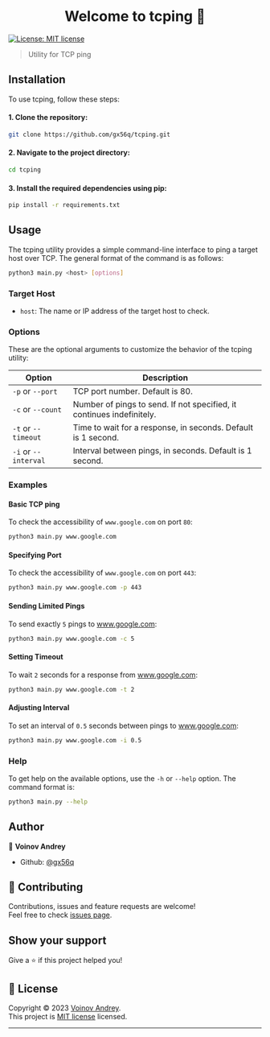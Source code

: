 <h1 align="center">Welcome to tcping 👋</h1>
<p>
  <a href="https://github.com/gx56q/CloudBackup/blob/master/LICENSE" target="_blank">
    <img alt="License: MIT license" src="https://img.shields.io/badge/License-MIT license-yellow.svg" />
  </a>
</p>

> Utility for TCP ping

## Installation
To use tcping, follow these steps:

#### 1. Clone the repository:
```sh
git clone https://github.com/gx56q/tcping.git
```
#### 2. Navigate to the project directory:
```sh
cd tcping
```
#### 3. Install the required dependencies using pip:
```sh
pip install -r requirements.txt
```

## Usage

The tcping utility provides a simple command-line interface to ping a target host over TCP. The general format of the command is as follows:

```sh
python3 main.py <host> [options]
```

### Target Host
- `host`: The name or IP address of the target host to check.

### Options
These are the optional arguments to customize the behavior of the tcping utility:

| Option                | Description                                                           |
|-----------------------|-----------------------------------------------------------------------|
| `-p` or `--port`      | TCP port number. Default is 80.                                       |
| `-c` or `--count`     | Number of pings to send. If not specified, it continues indefinitely. |
| `-t` or `--timeout`   | Time to wait for a response, in seconds. Default is 1 second.         |
| `-i` or `--interval`  | Interval between pings, in seconds. Default is 1 second.              |


### Examples

#### Basic TCP ping

To check the accessibility of `www.google.com` on port `80`:

```sh
python3 main.py www.google.com
```

#### Specifying Port

To check the accessibility of `www.google.com` on port `443`:

```sh
python3 main.py www.google.com -p 443
```

#### Sending Limited Pings

To send exactly `5` pings to www.google.com:

```sh
python3 main.py www.google.com -c 5
```

#### Setting Timeout

To wait `2` seconds for a response from www.google.com:

```sh
python3 main.py www.google.com -t 2
```

#### Adjusting Interval

To set an interval of `0.5` seconds between pings to www.google.com:

```sh
python3 main.py www.google.com -i 0.5
```

### Help

To get help on the available options, use the `-h` or `--help` option. The command format is:

```sh
python3 main.py --help
```

## Author

👤 **Voinov Andrey**

* Github: [@gx56q](https://github.com/gx56q)

## 🤝 Contributing

Contributions, issues and feature requests are welcome!<br />Feel free to check [issues page](https://github.com/gx56q/CloudBackup/issues). 

## Show your support

Give a ⭐️ if this project helped you!

## 📝 License

Copyright © 2023 [Voinov Andrey](https://github.com/gx56q).<br />
This project is [MIT license](https://github.com/gx56q/CloudBackup/blob/master/LICENSE) licensed.

***